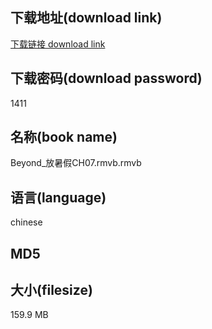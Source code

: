## 下载地址(download link)
[下载链接 download link](https://voluble-croquembouche-d321dc.netlify.app/?s=Beyond_%E6%94%BE%E6%9A%91%E5%81%87CH07.rmvb)

## 下载密码(download password)
1411

## 名称(book name)
Beyond_放暑假CH07.rmvb.rmvb

## 语言(language)
chinese

## MD5


## 大小(filesize)
159.9 MB
